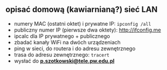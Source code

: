 ## opisać domową (kawiarnianą?) sieć LAN

* numery MAC (ostatni oktet) i prywatne IP: `ipconfig /all`
* publiczny numer IP (pierwsze dwa oktety): http://ifconfig.me
* ipcalc dla IP prywatnego + publicznego
* zbadać kanały WiFi na dwóch urządzeniach
* ping w sieci, do routera i do adresu zewnętrznego
* trasa do adresu zewnętrznego: `tracert`
* wysłać do **p.szotkowski@tele.pw.edu.pl**
